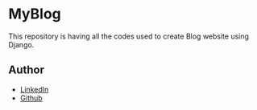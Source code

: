 # MyBlog

This repository is having all the codes used to create Blog website using Django.

## Author

- [LinkedIn](https://www.linkedin.com/in/rishikesh-jagadale-331812207/)
- [Github](https://github.com/rissh)
